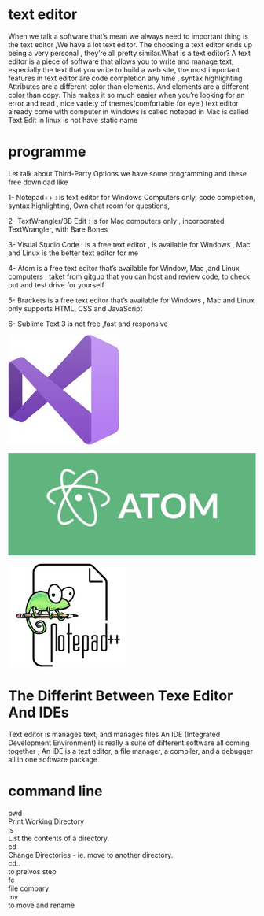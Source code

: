 # text editor 
When we talk a software that’s mean we always need to important thing is the text editor ,We have a lot text editor. The choosing a text editor ends up being a very personal , they’re all pretty similar.What is a text editor? A text editor is a piece of software that allows you to write and manage text, especially the text that you write to build a web site, the most important features in text editor are code completion any time , syntax highlighting Attributes are a different color than elements. And elements are a different color than copy. This makes it so much easier when you’re looking for an error and read , nice variety of themes(comfortable for eye ) text editor already come with computer in windows is called notepad in Mac is called Text Edit in linux is not have static name

# programme

Let talk about Third-Party Options we have some programming and these free download like

1- Notepad++ : is text editor for Windows Computers only, code 
completion, syntax highlighting, Own chat room for questions,

2- TextWrangler/BB Edit : is for Mac computers only , incorporated 
TextWrangler, with Bare Bones

3- Visual Studio Code : is a free text editor , is available for Windows , Mac and Linux is the better text editor for me

4- Atom is a free text editor that’s available for Window, Mac ,and Linux computers , taket from gitgup that you can host and review code, to check out and test drive for yourself

5- Brackets is a free text editor that’s available for Windows , Mac and Linux only supports HTML, CSS and JavaScript

6- Sublime Text 3 is not free ,fast and responsive

![img](/assets/1.jpg)

![img](/assets/2222.jpeg)

![img](/assets/9999.png)

# The Differint Between Texe Editor And IDEs

Text editor is manages text, and manages files An IDE (Integrated Development Environment) is really a suite of different software all coming together , An IDE is a text editor, a file manager, a compiler, and a debugger all in one software package

# command line 

pwd<br>
Print Working Directory<br>
ls<br>
List the contents of a directory.<br>
cd<br>
Change Directories - ie. move to another directory.<br>
cd..<br>
to preivos step<br>
fc<br>
file compary<br>
mv<br>
to move and rename<br>